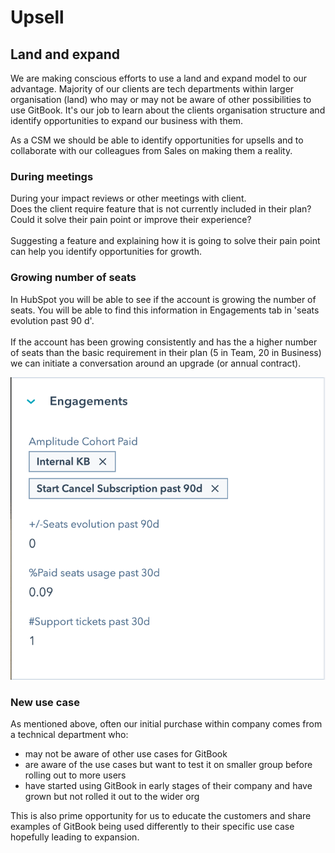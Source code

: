 # Upsell

## Land and expand

We are making conscious efforts to use a land and expand model to our advantage. Majority of our clients are tech departments within larger organisation (land) who may or may not be aware of other possibilities to use GitBook. It's our job to learn about the clients organisation structure and identify opportunities to expand our business with them. 

As a CSM we should be able to identify opportunities for upsells and to collaborate with our colleagues from Sales on making them a reality.

### During meetings

During your impact reviews or other meetings with client. \
Does the client require feature that is not currently included in their plan? Could it solve their pain point or improve their experience?\
\
Suggesting a feature and explaining how it is going to solve their pain point can help you identify opportunities for growth.

### Growing number of seats

In HubSpot you will be able to see if the account is growing the number of seats. You will be able to find this information in Engagements tab in 'seats evolution past 90 d'.\
\
If the account has been growing consistently and has the a higher number of seats than the basic requirement in their plan (5 in Team, 20 in Business) we can initiate a conversation around an upgrade (or annual contract). 

![](<../../.gitbook/assets/image (5).png>)

### New use case 

As mentioned above, often our initial purchase within company comes from a technical department who:

* may not be aware of other use cases for GitBook 
* are aware of the use cases but want to test it on smaller group before rolling out to more users
* have started using GitBook in early stages of their company and have grown but not rolled it out to the wider org

This is also prime opportunity for us to educate the customers and share examples of GitBook being used differently to their specific use case hopefully leading to expansion.
